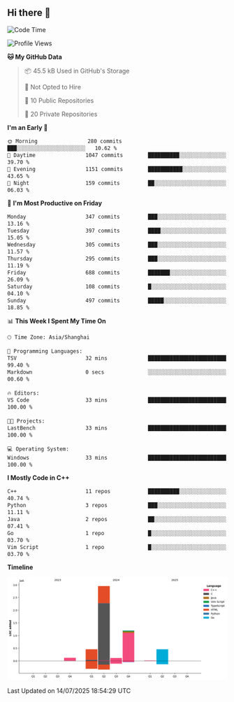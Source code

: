 ## Hi there 👋

<!--  ![Top Langs](https://github-readme-stats.vercel.app/api/top-langs/?username=ScottZhang812) -->

<!--START_SECTION:waka-->
![Code Time](http://img.shields.io/badge/Code%20Time-100%20hrs%2023%20mins-blue)

![Profile Views](http://img.shields.io/badge/Profile%20Views-0-blue)

**🐱 My GitHub Data** 

> 📦 45.5 kB Used in GitHub's Storage 
 > 
> 🚫 Not Opted to Hire
 > 
> 📜 10 Public Repositories 
 > 
> 🔑 20 Private Repositories 
 > 
**I'm an Early 🐤** 

```text
🌞 Morning                280 commits         ███░░░░░░░░░░░░░░░░░░░░░░   10.62 % 
🌆 Daytime                1047 commits        ██████████░░░░░░░░░░░░░░░   39.70 % 
🌃 Evening                1151 commits        ███████████░░░░░░░░░░░░░░   43.65 % 
🌙 Night                  159 commits         ██░░░░░░░░░░░░░░░░░░░░░░░   06.03 % 
```
📅 **I'm Most Productive on Friday** 

```text
Monday                   347 commits         ███░░░░░░░░░░░░░░░░░░░░░░   13.16 % 
Tuesday                  397 commits         ████░░░░░░░░░░░░░░░░░░░░░   15.05 % 
Wednesday                305 commits         ███░░░░░░░░░░░░░░░░░░░░░░   11.57 % 
Thursday                 295 commits         ███░░░░░░░░░░░░░░░░░░░░░░   11.19 % 
Friday                   688 commits         ███████░░░░░░░░░░░░░░░░░░   26.09 % 
Saturday                 108 commits         █░░░░░░░░░░░░░░░░░░░░░░░░   04.10 % 
Sunday                   497 commits         █████░░░░░░░░░░░░░░░░░░░░   18.85 % 
```


📊 **This Week I Spent My Time On** 

```text
🕑︎ Time Zone: Asia/Shanghai

💬 Programming Languages: 
TSV                      32 mins             █████████████████████████   99.40 % 
Markdown                 0 secs              ░░░░░░░░░░░░░░░░░░░░░░░░░   00.60 % 

🔥 Editors: 
VS Code                  33 mins             █████████████████████████   100.00 % 

🐱‍💻 Projects: 
LastBench                33 mins             █████████████████████████   100.00 % 

💻 Operating System: 
Windows                  33 mins             █████████████████████████   100.00 % 
```

**I Mostly Code in C++** 

```text
C++                      11 repos            ██████████░░░░░░░░░░░░░░░   40.74 % 
Python                   3 repos             ███░░░░░░░░░░░░░░░░░░░░░░   11.11 % 
Java                     2 repos             ██░░░░░░░░░░░░░░░░░░░░░░░   07.41 % 
Go                       1 repo              █░░░░░░░░░░░░░░░░░░░░░░░░   03.70 % 
Vim Script               1 repo              █░░░░░░░░░░░░░░░░░░░░░░░░   03.70 % 
```



**Timeline**

![Lines of Code chart](https://raw.githubusercontent.com/ScottZhang812/ScottZhang812/main/assets/bar_graph.png)


 Last Updated on 14/07/2025 18:54:29 UTC
<!--END_SECTION:waka-->


<!--
**ScottZhang812/ScottZhang812** is a ✨ _special_ ✨ repository because its `README.md` (this file) appears on your GitHub profile.

Here are some ideas to get you started:

- 🔭 I’m currently working on ...
- 🌱 I’m currently learning ...
- 👯 I’m looking to collaborate on ...
- 🤔 I’m looking for help with ...
- 💬 Ask me about ...
- 📫 How to reach me: ...
- 😄 Pronouns: ...
- ⚡ Fun fact: ...
-->
